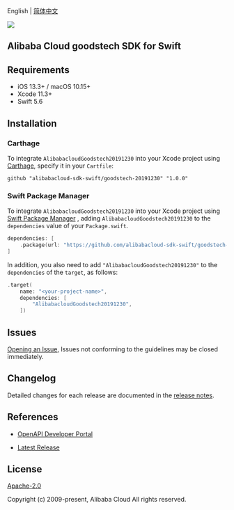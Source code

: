 English | [简体中文](README-CN.md)

![](https://aliyunsdk-pages.alicdn.com/icons/AlibabaCloud.svg)

## Alibaba Cloud goodstech SDK for Swift

## Requirements

- iOS 13.3+ / macOS 10.15+
- Xcode 11.3+
- Swift 5.6

## Installation

### Carthage

To integrate `AlibabacloudGoodstech20191230` into your Xcode project using [Carthage](https://github.com/Carthage/Carthage), specify it in your `Cartfile`:

```ogdl
github "alibabacloud-sdk-swift/goodstech-20191230" "1.0.0"
```

### Swift Package Manager

To integrate `AlibabacloudGoodstech20191230` into your Xcode project using [Swift Package Manager](https://swift.org/package-manager/) , adding `AlibabacloudGoodstech20191230` to the `dependencies` value of your `Package.swift`.

```swift
dependencies: [
    .package(url: "https://github.com/alibabacloud-sdk-swift/goodstech-20191230.git", from: "1.0.0")
]
```

In addition, you also need to add `"AlibabacloudGoodstech20191230"` to the `dependencies` of the `target`, as follows:

```swift
.target(
    name: "<your-project-name>",
    dependencies: [
        "AlibabacloudGoodstech20191230",
    ])
```

## Issues

[Opening an Issue](https://github.com/alibabacloud-sdk-swift/goodstech-20191230/issues/new), Issues not conforming to the guidelines may be closed immediately.

## Changelog

Detailed changes for each release are documented in the [release notes](./ChangeLog.txt).

## References

* [OpenAPI Developer Portal](https://next.api.alibabacloud.com/home)
- [Latest Release](https://github.com/alibabacloud-sdk-swift/goodstech-20191230)

## License

[Apache-2.0](http://www.apache.org/licenses/LICENSE-2.0)

Copyright (c) 2009-present, Alibaba Cloud All rights reserved.
